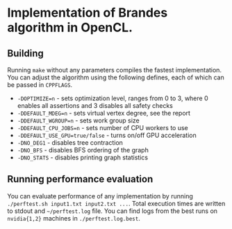 Implementation of Brandes algorithm in OpenCL.
==============================================

Building
--------
Running `make` without any parameters compiles the fastest implementation.
You can adjust the algorithm using the following defines, each of which can be
passed in `CPPFLAGS`.
* `-DOPTIMIZE=n` - sets optimization level, ranges from 0 to 3, where 0
  enables all assertions and 3 disables all safety checks
* `-DDEFAULT_MDEG=n` - sets virtual vertex degree, see the report
* `-DDEFAULT_WGROUP=n` - sets work group size
* `-DDEFAULT_CPU_JOBS=n` - sets number of CPU workers to use
* `-DDEFAULT_USE_GPU=true/false` - turns on/off GPU acceleration
* `-DNO_DEG1` - disables tree contraction
* `-DNO_BFS` - disables BFS ordering of the graph
* `-DNO_STATS` - disables printing graph statistics

Running performance evaluation
------------------------------
You can evaluate performance of any implementation by running `./perftest.sh
input1.txt input2.txt ...`.
Total execution times are written to stdout and `~/perftest.log` file.
You can find logs from the best runs on `nvidia{1,2}` machines in
`./perftest.log.best`.

